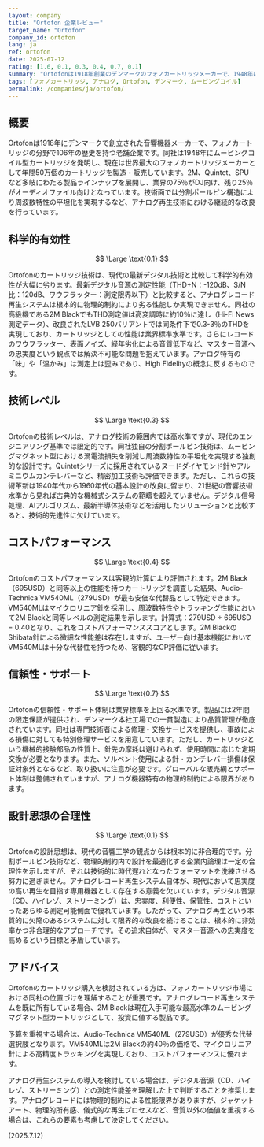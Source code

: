 ```yaml
---
layout: company
title: "Ortofon 企業レビュー"
target_name: "Ortofon"
company_id: ortofon
lang: ja
ref: ortofon
date: 2025-07-12
rating: [1.6, 0.1, 0.3, 0.4, 0.7, 0.1]
summary: "Ortofonは1918年創業のデンマークのフォノカートリッジメーカーで、1948年にムービングコイル型カートリッジを発明した。現在世界最大のカートリッジメーカーとして年間50万個を販売しているが、科学的有効性の観点では最新デジタル技術と比較して大幅に劣る。"
tags: [フォノカートリッジ, アナログ, Ortofon, デンマーク, ムービングコイル]
permalink: /companies/ja/ortofon/
---
```


## 概要

Ortofonは1918年にデンマークで創立された音響機器メーカーで、フォノカートリッジの分野で106年の歴史を持つ老舗企業です。同社は1948年にムービングコイル型カートリッジを発明し、現在は世界最大のフォノカートリッジメーカーとして年間50万個のカートリッジを製造・販売しています。2M、Quintet、SPUなど多岐にわたる製品ラインナップを展開し、業界の75％がDJ向け、残り25％がオーディオファイル向けとなっています。技術面では分割ポールピン構造により周波数特性の平坦化を実現するなど、アナログ再生技術における継続的な改良を行っています。

## 科学的有効性

$$ \Large \text{0.1} $$

Ortofonのカートリッジ技術は、現代の最新デジタル技術と比較して科学的有効性が大幅に劣ります。最新デジタル音源の測定性能（THD+N：-120dB、S/N比：120dB、ワウフラッター：測定限界以下）と比較すると、アナログレコード再生システムは根本的に物理的制約により劣る性能しか実現できません。同社の高級機である2M BlackでもTHD測定値は高変調時に約10％に達し（Hi-Fi News測定データ）、改良されたLVB 250バリアントでは同条件下で0.3-3％のTHDを実現しており、カートリッジとしての性能は業界標準水準です。さらにレコードのワウフラッター、表面ノイズ、経年劣化による音質低下など、マスター音源への忠実度という観点では解決不可能な問題を抱えています。アナログ特有の「味」や「温かみ」は測定上は歪みであり、High Fidelityの概念に反するものです。

## 技術レベル

$$ \Large \text{0.3} $$

Ortofonの技術レベルは、アナログ技術の範囲内では高水準ですが、現代のエンジニアリング基準では限定的です。同社独自の分割ポールピン技術は、ムービングマグネット型における渦電流損失を削減し周波数特性の平坦化を実現する独創的な設計です。Quintetシリーズに採用されているヌードダイヤモンド針やアルミニウムカンチレバーなど、精密加工技術も評価できます。ただし、これらの技術革新は1940年代から1960年代の基本設計の改良に留まり、21世紀の音響技術水準から見れば古典的な機械式システムの範疇を超えていません。デジタル信号処理、AIアルゴリズム、最新半導体技術などを活用したソリューションと比較すると、技術的先進性に欠けています。

## コストパフォーマンス

$$ \Large \text{0.4} $$

Ortofonのコストパフォーマンスは客観的計算により評価されます。2M Black（695USD）と同等以上の性能を持つカートリッジを調査した結果、Audio-Technica VM540ML（279USD）が最も安価な代替品として特定できます。VM540MLはマイクロリニア針を採用し、周波数特性やトラッキング性能において2M Blackと同等レベルの測定結果を示します。計算式：279USD ÷ 695USD = 0.40となり、これをコストパフォーマンススコアとします。2M BlackのShibata針による微細な性能差は存在しますが、ユーザー向け基本機能においてVM540MLは十分な代替性を持つため、客観的なCP評価に従います。

## 信頼性・サポート

$$ \Large \text{0.7} $$

Ortofonの信頼性・サポート体制は業界標準を上回る水準です。製品には2年間の限定保証が提供され、デンマーク本社工場での一貫製造により品質管理が徹底されています。同社は専門技術者による修理・交換サービスを提供し、事故による損傷に対しても特別修理サービスを用意しています。ただし、カートリッジという機械的接触部品の性質上、針先の摩耗は避けられず、使用時間に応じた定期交換が必要となります。また、ソルベント使用による針・カンチレバー損傷は保証対象外となるなど、取り扱いに注意が必要です。グローバルな販売網とサポート体制は整備されていますが、アナログ機器特有の物理的制約による限界があります。

## 設計思想の合理性

$$ \Large \text{0.1} $$

Ortofonの設計思想は、現代の音響工学の観点からは根本的に非合理的です。分割ポールピン技術など、物理的制約内で設計を最適化する企業内論理は一定の合理性を示しますが、それは技術的に時代遅れとなったフォーマットを洗練させる努力に過ぎません。アナログレコード再生システム自体が、現代において忠実度の高い再生を目指す専用機器として存在する意義を欠いています。デジタル音源（CD、ハイレゾ、ストリーミング）は、忠実度、利便性、保管性、コストといったあらゆる測定可能側面で優れています。したがって、アナログ再生という本質的に欠陥のあるシステムに対して限界的な改良を続けることは、根本的に非効率かつ非合理的なアプローチです。その追求自体が、マスター音源への忠実度を高めるという目標と矛盾しています。

## アドバイス

Ortofonのカートリッジ購入を検討されている方は、フォノカートリッジ市場における同社の位置づけを理解することが重要です。アナログレコード再生システムを既に所有している場合、2M Blackは現在入手可能な最高水準のムービングマグネット型カートリッジとして、投資に値する製品です。

予算を重視する場合は、Audio-Technica VM540ML（279USD）が優秀な代替選択肢となります。VM540MLは2M Blackの約40％の価格で、マイクロリニア針による高精度トラッキングを実現しており、コストパフォーマンスに優れます。

アナログ再生システムの導入を検討している場合は、デジタル音源（CD、ハイレゾ、ストリーミング）との測定性能差を理解した上で判断することを推奨します。アナログレコードには物理的制約による性能限界がありますが、ジャケットアート、物理的所有感、儀式的な再生プロセスなど、音質以外の価値を重視する場合は、これらの要素も考慮して決定してください。

(2025.7.12)